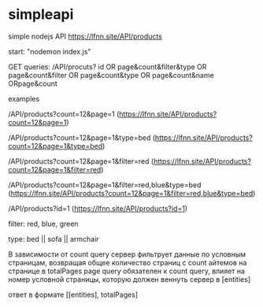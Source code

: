 # simpleapi
simple nodejs API
https://lfnn.site/API/products

start: "nodemon index.js"


GET queries: 
/API/procuts?
id OR page&count&filter&type OR page&count&filter OR page&count&type OR page&count&name ORpage&count

examples

/API/products?count=12&page=1 (https://lfnn.site/API/products?count=12&page=1)

/API/products?count=12&page=1&type=bed (https://lfnn.site/API/products?count=12&page=1&type=bed)

/API/products?count=12&page=1&filter=red (https://lfnn.site/API/products?count=12&page=1&filter=red)

/API/products?count=12&page=1&filter=red,blue&type=bed (https://lfnn.site/API/products?count=12&page=1&filter=red,blue&type=bed)

/API/products?id=1 (https://lfnn.site/API/products?id=1)

filter: red, blue, green

type: bed || sofa || armchair

В зависимости от count query сервер фильтрует данные по условным страницам, возвращая общее количество страниц с count айтемов на странице в totalPages
page query обязателен к count query, влияет на номер условной страницы, которую должен веннуть сервер в [entities]

ответ в формате [[entities], totalPages]

